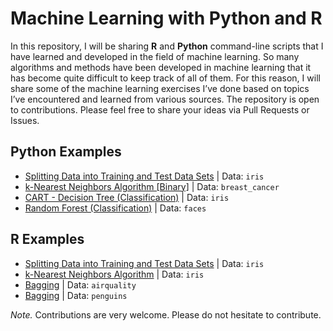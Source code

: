 # Machine Learning with Python and R
In this repository, I will be sharing **R** and **Python** command-line scripts that I have learned and developed in the field of machine learning. So many algorithms and methods have been developed in machine learning that it has become quite difficult to keep track of all of them. For this reason, I will share some of the machine learning exercises I’ve done based on topics I’ve encountered and learned from various sources. The repository is open to contributions. Please feel free to share your ideas via Pull Requests or Issues.

**Python Examples**
---
+ [Splitting Data into Training and Test Data Sets](https://github.com/gungorMetehan/Machine-Learning-with-Python-and-R/blob/main/Python-codes/splitting_data.py) | Data: `iris`
+ [k-Nearest Neighbors Algorithm [Binary]](https://github.com/gungorMetehan/Machine-Learning-with-Python-and-R/blob/main/Python-codes/knn_binary.py) | Data: `breast_cancer`
+ [CART - Decision Tree (Classification)](https://github.com/gungorMetehan/Machine-Learning-with-Python-and-R/blob/main/Python-codes/dtree_classification.py) | Data: `iris`
+ [Random Forest (Classification)](https://github.com/gungorMetehan/Machine-Learning-with-Python-and-R/blob/main/Python-codes/random_forest.py) | Data: `faces`


**R Examples**
---
+ [Splitting Data into Training and Test Data Sets](https://github.com/gungorMetehan/Machine-Learning-with-Python-and-R/blob/main/R-codes/splitting_data.R) | Data: `iris`
+ [k-Nearest Neighbors Algorithm](https://github.com/gungorMetehan/Machine-Learning-with-Python-and-R/blob/main/R-codes/kNN_modeling.R) | Data: `iris`
+ [Bagging](https://github.com/gungorMetehan/Machine-Learning-with-Python-and-R/blob/main/R-codes/bagging.R) | Data: `airquality`
+ [Bagging](https://github.com/gungorMetehan/Machine-Learning-with-Python-and-R/blob/main/R-codes/bagging_2.R) | Data: `penguins`



*Note.* Contributions are very welcome. Please do not hesitate to contribute.
